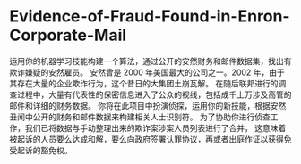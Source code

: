 # Evidence-of-Fraud-Found-in-Enron-Corporate-Mail
运用你的机器学习技能构建一个算法，通过公开的安然财务和邮件数据集，找出有欺诈嫌疑的安然雇员。
安然曾是 2000 年美国最大的公司之一。2002 年，由于其存在大量的企业欺诈行为，这个昔日的大集团土崩瓦解。 在随后联邦进行的调查过程中，大量有代表性的保密信息进入了公众的视线，包括成千上万涉及高管的邮件和详细的财务数据。 你将在此项目中扮演侦探，运用你的新技能，根据安然丑闻中公开的财务和邮件数据来构建相关人士识别符。 为了协助你进行侦查工作，我们已将数据与手动整理出来的欺诈案涉案人员列表进行了合并， 这意味着被起诉的人员要么达成和解，要么向政府签署认罪协议，再或者出庭作证以获得免受起诉的豁免权。
